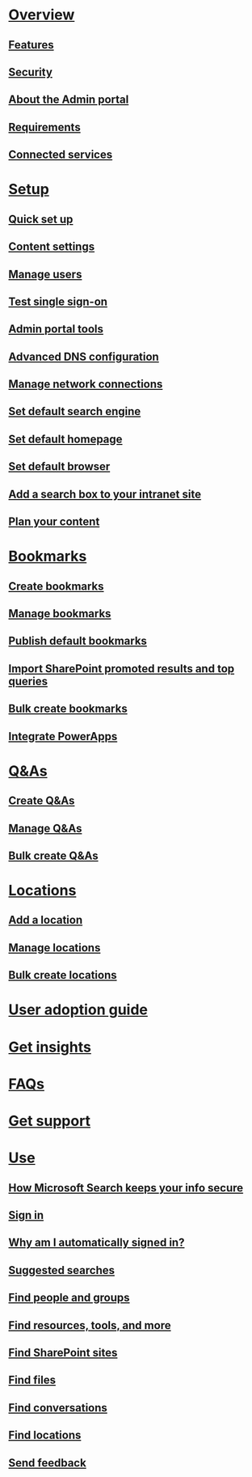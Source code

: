 # [Overview](why-microsoft-search.md)
## [Features](features.md)
## [Security](security.md)
## [About the Admin portal](about-the-admin-portal.md)
## [Requirements](requirements.md)
## [Connected services](connected-services.md)
# [Setup](set-up-microsoft-search.md)
## [Quick set up](quick-set-up.md)
## [Content settings](content-settings.md)
## [Manage users](add-users.md)
## [Test single sign-on](test-single-sign-on.md)
## [Admin portal tools](admin-portal-tools.md)
## [Advanced DNS configuration](advanced-dns-configuration.md)
## [Manage network connections](manage-network-connections.md)
## [Set default search engine](set-default-search-engine.md)
## [Set default homepage](set-default-homepage.md)
## [Set default browser](set-default-browser.md)
## [Add a search box to your intranet site](add-a-search-box-to-your-intranet-site.md)
## [Plan your content](plan-your-content.md)
# [Bookmarks](create-and-manage-bookmarks.md)
## [Create bookmarks](create-bookmarks.md)
## [Manage bookmarks](manage-bookmarks.md)
## [Publish default bookmarks](publish-default-bookmarks.md)
## [Import SharePoint promoted results and top queries](import-sharepoint-promoted-results-and-top-queries.md)
## [Bulk create bookmarks](bulk-create-bookmarks.md)
## [Integrate PowerApps](integrate-powerapps.md)
# [Q&As](create-and-manage-qas.md)
## [Create Q&As](create-qas.md)
## [Manage Q&As](manage-qas.md)
## [Bulk create Q&As](bulk-create-qas.md)
# [Locations](locations.md)
## [Add a location](add-a-location.md)
## [Manage locations](manage-locations.md)
## [Bulk create locations](bulk-create-locations.md)
# [User adoption guide](user-adoption-guide.md)
# [Get insights](get-insights.md)
# [FAQs](faqs.md)
# [Get support](get-support.md)
# [Use](use/about-microsoft-search.md)
## [How Microsoft Search keeps your info secure](use/how-microsoft-search-keeps-your-info-secure.md)
## [Sign in](use/sign-in.md)
## [Why am I automatically signed in?](use/why-am-i-automatically-signed-in.md)
## [Suggested searches](use/suggested-searches.md)
## [Find people and groups](use/find-people-and-groups.md)
## [Find resources, tools, and more](use/find-resources-tools-and-more.md)
## [Find SharePoint sites](use/find-sharepoint-sites.md)
## [Find files](use/find-files.md)
## [Find conversations](use/find-conversations.md)
## [Find locations](use/find-locations.md)
## [Send feedback](use/send-feedback.md)